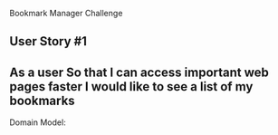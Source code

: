 Bookmark Manager Challenge

User Story #1
-------------------------------------------------
As a user
So that I can access important web pages faster 
I would like to see a list of my bookmarks 
-------------------------------------------------
Domain Model: 
<blockquote class="imgur-embed-pub" lang="en" data-id="a/4MWFE0e" data-context="false" ><a href="//imgur.com/a/4MWFE0e"></a></blockquote><script async src="//s.imgur.com/min/embed.js" charset="utf-8"></script>